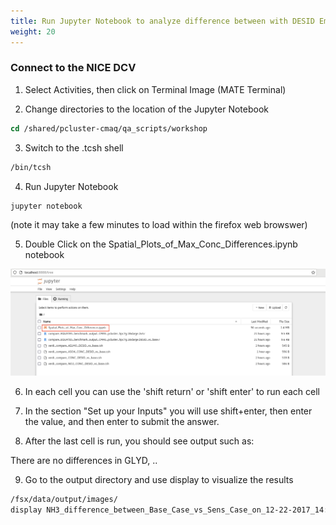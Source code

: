 ```yaml
---
title: Run Jupyter Notebook to analyze difference between with DESID Emissions and the base case (no emission reduction) 
weight: 20
---
```


###  Connect to the NICE DCV 

1. Select Activities, then click on Terminal Image (MATE Terminal)

2. Change directories to the location of the Jupyter Notebook 

```csh
cd /shared/pcluster-cmaq/qa_scripts/workshop
```

3. Switch to the .tcsh shell

```csh
/bin/tcsh
```

4. Run Jupyter Notebook 

```csh
jupyter notebook
```

(note it may take a few minutes to load within the firefox web browswer)

5. Double Click on the Spatial_Plots_of_Max_Conc_Differences.ipynb notebook

![jupyter notebook](/static/images/3-jupyter-notebook.png)

6. In each cell you can use the 'shift return'  or 'shift enter' to run each cell

7. In the section "Set up your Inputs" you will use shift+enter, then enter the value, and then enter to submit the answer.

8. After the last cell is run, you should see output such as: 

There are no differences in GLYD, ..

9. Go to the output directory and use display to visualize the results

```csh
/fsx/data/output/images/
display NH3_difference_between_Base_Case_vs_Sens_Case_on_12-22-2017_14:*
```
